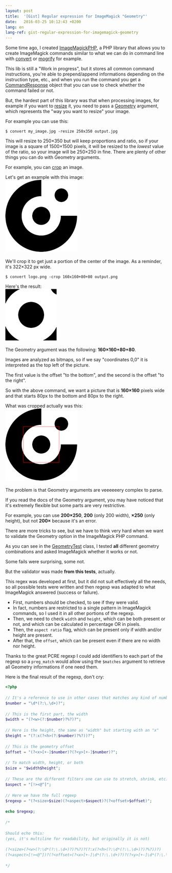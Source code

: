 ```yaml
---
layout: post
title:  '[Gist] Regular expression for ImageMagick "Geometry"'
date:   2016-03-25 10:12:43 +0200
lang: en
lang-ref: gist-regular-expression-for-imagemagick-geometry
---
```


Some time ago, I created [ImageMagickPHP](https://github.com/Orbitale/ImageMagickPHP), a PHP library that allows you to
create ImageMagick commands similar to what we can do in command line with
[convert](http://www.imagemagick.org/script/convert.php) or [mogrify](http://www.imagemagick.org/script/mogrify.php)
for example.

This lib is still a "Work in progress", but it stores all common command instructions, you're able to prepend/append
informations depending on the instruction type, etc., and when you run the command you get a
[CommandResponse](https://github.com/Orbitale/ImageMagickPHP/blob/main/src/CommandResponse.php "CommandResponse.php")
object that you can use to check whether the command failed or not.

But, the hardest part of this library was that when processing images, for example if you want to
[resize](http://www.imagemagick.org/script/command-line-options.php#resize) it, you need to pass a
[Geometry](http://www.imagemagick.org/script/command-line-processing.php#geometry) argument, which represents the "way
you want to resize" your image.

For example you can use this:

```
$ convert my_image.jpg -resize 250x350 output.jpg
```

This will resize to 250×350 but will keep proportions and ratio, so if your image is a square of 1500×1500 pixels, it will be resized to the _lowest_ value of the ratio, so your image will be 250×250 in fine. There are plenty of other things you can do with Geometry arguments.

For example, you can [crop](http://www.imagemagick.org/script/command-line-options.php#crop) an image.

Let's get an example with this image:<br>
![Orbitale logo](/img/regex_image_to_crop.png)<br>
<br>
We'll crop it to get just a portion of the center of the image.
As a reminder, it's 322×322 px wide.

```
$ convert logo.png -crop 160x160+80+80 output.png
```

Here's the result:<br>
![output](/img/regex_image_cropped.png)<br>
<br>
The Geometry argument was the following: **160×160+80+80**.

Images are analyzed as bitmaps, so if we say "coordinates 0,0" it is interpreted as the top left of the picture.

The first value is the offset "to the bottom", and the second is the offset "to the right".

So with the above command, we want a picture that is **160×160** pixels wide and that starts 80px to the bottom and 80px to the right.

What was cropped actually was this:<br>
![final](/img/regex_image_crop_zone.png)<br>
<br>
The problem is that Geometry arguments are veeeeeery complex to parse.

If you read the docs of the Geometry argument, you may have noticed that it's extremely flexible but some parts are very
restrictive.

For example, you can use **200×250**, **200** (only 200 width), **×250** (only height), but not **200×** because it's an
error.

There are more tricks to see, but we have to think very hard when we want to validate the Geometry option in the
ImageMagick PHP command.

As you can see in the [GeometryTest](https://github.com/Orbitale/ImageMagickPHP/blob/main/Tests/References/GeometryTest.php)
class, I tested **all** different geometry combinations and asked ImageMagick whether it works or not.

Some fails were surprising, some not.

But the validator was made **from this tests**, actually.

This regex was developed at first, but it did not suit effectively all the needs, so all possible tests were written and
then regexp was adapted to what ImageMagick answered (success or failure).

* First, numbers should be checked, to see if they were valid.
* In fact, numbers are restricted to a single pattern in ImageMagick commands, so I used it in all other portions of the
regexp.
* Then, we need to check `width` and `height`, which can be both present or not, and which can be calculated in
percentage OR in pixels.
* Then, the `aspect ratio` flag, which can be present only if width and/or height are present.
* After that, the `offset`, which can be present even if there are no width nor height.

Thanks to the great PCRE regexp I could add identifiers to each part of the regexp so a `preg_match` would allow using
the `$matches` argument to retrieve all Geometry informations if one need them.

Here is the final result of the regexp, don't cry: 

```php
<?php

// It's a reference to use in other cases that matches any kind of number/float
$number = "\d*(?:\.\d+)?"; 

// This is the first part, the width
$width = "(?<w>(?:$number)?%?)?"; 

// Here is the height, the same as "width" but starting with an "x"
$height = "(?:x(?<h>(?:$number)?%?))?"; 

// This is the geometry offset
$offset = "(?<x>[+-]$number)?(?<y>[+-]$number)?"; 

// To match width, height, or both
$size = "$width$height"; 

// These are the different filters one can use to stretch, shrink, etc.
$aspect = "[!><@^]"; 

// Here we have the full regexp
$regexp = "(?<size>$size)(?<aspect>$aspect)?(?<offset>$offset)"; 

echo $regexp;

/*

Should echo this:
(yes, it's multiline for readability, but originally it is not)

(?<size>(?<w>(?:\d*(?:\.\d+)?)?%?)?(?:x(?<h>(?:\d*(?:\.\d+)?)?%?))?)
(?<aspect>[!><@^])?(?<offset>(?<x>[+-]\d*(?:\.\d+)?)?(?<y>[+-]\d*(?:\.\d+)?)?)

*/
```
